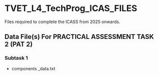 # TVET_L4_TechProg_ICAS_FILES
Files required to complete the ICASS from 2025 onwards.

## Data File(s) For PRACTICAL ASSESSMENT TASK 2 (PAT 2)

### Subtask 1
- components _data.txt
